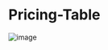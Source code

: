 # Pricing-Table
![image](https://github.com/rakshitgupta23/Web-Design-Agency/assets/114903166/eb54e14d-3341-4d36-9097-dcceaf347d68)

